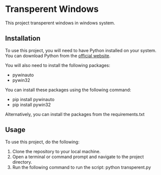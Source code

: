 # Transperent Windows

This project transperent windows in windows system.

## Installation

To use this project, you will need to have Python installed on your system. You can download Python from the [official website](https://www.python.org/downloads/).

You will also need to install the following packages:

- pywinauto
- pywin32

You can install these packages using the following command:
- pip install pywinauto
- pip install pywin32

Alternatively, you can install the packages from the requirements.txt


## Usage
To use this project, do the following:

1. Clone the repository to your local machine.
2. Open a terminal or command prompt and navigate to the project directory.
3. Run the following command to run the script: python transperent.py


